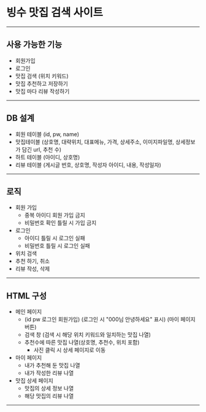 

# 빙수 맛집 검색 사이트

---

## 사용 가능한 기능

- 회원가입
- 로그인
- 맛집 검색 (위치 키워드)
- 맛집 추천하고 저장하기
- 맛집 마다 리뷰 작성하기

---

## DB 설계

- 회원 테이블 (id, pw, name)
- 맛집테이블 (상호명, 대략위치, 대표메뉴, 가격, 상세주소, 이미지파일명,  상세정보가 담긴 url, 추천 수)
- 하트 테이블 (아이디, 상호명)
- 리뷰 테이블 (게시글 번호, 상호명, 작성자 아이디, 내용, 작성일자)

---

## 로직

- 회원 가입
  - 중복 아이디 회원 가입 금지
  - 비밀번호 확인 틀릴 시 가입 금지
- 로그인
  - 아이디 틀릴 시 로그인 실패
  - 비밀번호 틀릴 시 로그인 실패
- 위치 검색
- 추천 하기, 취소
- 리뷰 작성, 삭제

---

## HTML 구성

- 메인 페이지
  - (id pw 로그인 회원가입) (로그인 시 "000님 안녕하세요" 표시) (마이 페이지 버튼)
  - 검색 창 (검색 시 해당 위치 키워드와 일치하는 맛집 나열)
  - 추천수에 따른 맛집 나열(상호명, 추천수, 위치 포함)
    - 사진 클릭 시 상세 페이지로 이동
- 마이 페이지
  - 내가 추천해 둔 맛집 나열
  - 내가 작성한 리뷰 나열
- 맛집 상세 페이지
  - 맛집의 상세 정보 나열
  - 해당 맛집의 리뷰 나열

---

